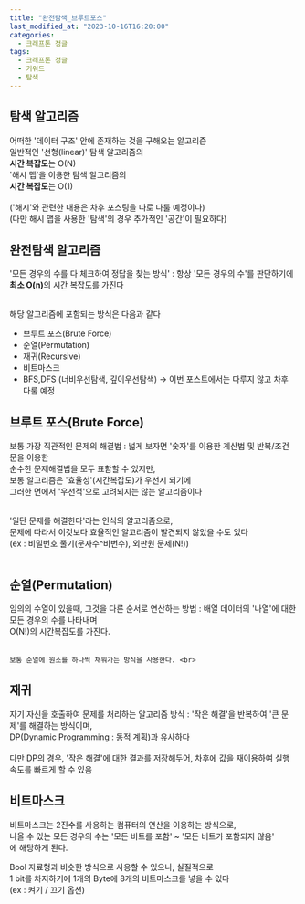 ```yaml
---
title: "완전탐색_브루트포스"
last_modified_at: "2023-10-16T16:20:00"
categories:
  - 크래프톤 정글
tags:
  - 크래프톤 정글
  - 키워드
  - 탐색
---
```


## 탐색 알고리즘
  어떠한 '데이터 구조' 안에 존재하는 것을 구해오는 알고리즘<br>
  일반적인 '선형(linear)' 탐색 알고리즘의<br>
  <b>시간 복잡도</b>는 O(N) <br>
  '해시 맵'을 이용한 탐색 알고리즘의<br>
  <b>시간 복잡도</b>는 O(1) <br><br>
  ('해시'와 관련한 내용은 차후 포스팅을 따로 다룰 예정이다)<br>
  (다만 해시 맵을 사용한 '탐색'의 경우 추가적인 '공간'이 필요하다)

## 완전탐색 알고리즘
  '모든 경우의 수를 다 체크하여 정답을 찾는 방식'
  : 항상 '모든 경우의 수'를 판단하기에<br>
    <b>최소 O(n)</b>의 시간 복잡도를 가진다<br><br>

  해당 알고리즘에 포함되는 방식은 다음과 같다
  - 브루트 포스(Brute Force)
  - 순열(Permutation)
  - 재귀(Recursive)
  - 비트마스크
  - BFS,DFS (너비우선탐색, 깊이우선탐색) -> 이번 포스트에서는 다루지 않고 차후 다룰 예정

## 브루트 포스(Brute Force)
  보통 가장 직관적인 문제의 해결법
  : 넓게 보자면 '숫자'를 이용한 계산법 및 반복/조건 문을 이용한<br>
    순수한 문제해결법을 모두 표함할 수 있지만,<br>
    보통 알고리즘은 '효율성'(시간복잡도)가 우선시 되기에<br>
    그러한 면에서 '우선적'으로 고려되지는 않는 알고리즘이다<br><br>

  '일단 문제를 해결한다'라는 인식의 알고리즘으로,<br>
  문제에 따라서 이것보다 효율적인 알고리즘이 발견되지 않았을 수도 있다<br>
  (ex : 비밀번호 풀기(문자수^비번수), 외판원 문제(N!))<br><br>

## 순열(Permutation)
  임의의 수열이 있을때, 그것을 다른 순서로 연산하는 방법
  : 배열 데이터의 '나열'에 대한 모든 경우의 수를 나타내며<br>
    O(N!)의 시간복잡도를 가진다. <br><br>

    보통 순열에 원소를 하나씩 채워가는 방식을 사용한다. <br>

    
## 재귀
  자기 자신을 호출하여 문제를 처리하는 알고리즘 방식
  : '작은 해결'을 반복하여 '큰 문제'를 해결하는 방식이며,<br>
  DP(Dynamic Programming : 동적 계획)과 유사하다<br><br>
  다만 DP의 경우, '작은 해결'에 대한 결과를 저장해두어,
  차후에 값을 재이용하여 실행 속도를 빠르게 할 수 있음<br>


## 비트마스크
  비트마스크는 2진수를 사용하는 컴퓨터의 연산을 이용하는 방식으로,<br>
  나올 수 있는 모든 경우의 수는 '모든 비트를 포함' ~ '모든 비트가 포함되지 않음'<br>
  에 해당하게 된다.

  Bool 자료형과 비슷한 방식으로 사용할 수 있으나, 실질적으로<br>
  1 bit를 차지하기에 1개의 Byte에 8개의 비트마스크를 넣을 수 있다<br>
  (ex : 켜기 / 끄기 옵션)

